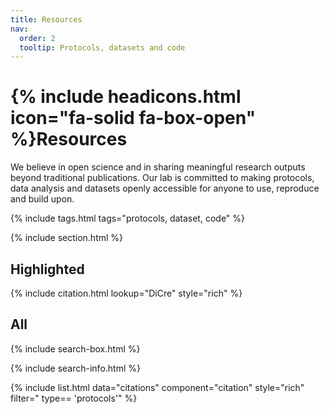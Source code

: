 ```yaml
---
title: Resources
nav:
  order: 2
  tooltip: Protocols, datasets and code
---
```


# {% include headicons.html icon="fa-solid fa-box-open" %}Resources

We believe in open science and in sharing meaningful research outputs beyond traditional publications. Our lab is committed to making protocols, data analysis and datasets openly accessible for anyone to use, reproduce and build upon.

{% include tags.html tags="protocols, dataset, code" %}

{% include section.html %}

## Highlighted

{% include citation.html lookup="DiCre" style="rich" %}


## All

{% include search-box.html %}

{% include search-info.html %}

{% include list.html data="citations" component="citation" style="rich" filter=" type== 'protocols'" %}
